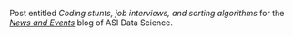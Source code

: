 Post entitled *Coding stunts, job interviews, and sorting algorithms* for the [*News and Events*](http://blog.asidatascience.com/) blog of ASI Data Science.
